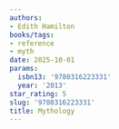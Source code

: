 ```yaml
---
authors:
- Edith Hamilton
books/tags:
- reference
- myth
date: 2025-10-01
params:
  isbn13: '9780316223331'
  year: '2013'
star_rating: 5
slug: '9780316223331'
title: Mythology
---
```


<!--more-->